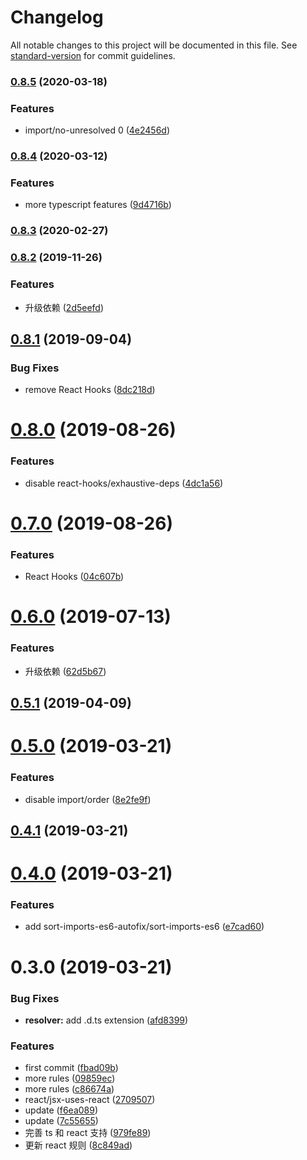 # Changelog

All notable changes to this project will be documented in this file. See [standard-version](https://github.com/conventional-changelog/standard-version) for commit guidelines.

### [0.8.5](https://github.com/fjc0k/eslint-config-io/compare/v0.8.4...v0.8.5) (2020-03-18)


### Features

* import/no-unresolved 0 ([4e2456d](https://github.com/fjc0k/eslint-config-io/commit/4e2456d574c1b26fdc4e2bd7557e75ea0d242735))

### [0.8.4](https://github.com/fjc0k/eslint-config-io/compare/v0.8.3...v0.8.4) (2020-03-12)


### Features

* more typescript features ([9d4716b](https://github.com/fjc0k/eslint-config-io/commit/9d4716b1a19039440b789c280237004ff29283e1))

### [0.8.3](https://github.com/fjc0k/eslint-config-io/compare/v0.8.2...v0.8.3) (2020-02-27)

### [0.8.2](https://github.com/fjc0k/eslint-config-io/compare/v0.8.1...v0.8.2) (2019-11-26)


### Features

* 升级依赖 ([2d5eefd](https://github.com/fjc0k/eslint-config-io/commit/2d5eefd5580113444ad68aeafe6bfc90e1c6b012))

## [0.8.1](https://github.com/fjc0k/eslint-config-io/compare/v0.8.0...v0.8.1) (2019-09-04)


### Bug Fixes

* remove React Hooks ([8dc218d](https://github.com/fjc0k/eslint-config-io/commit/8dc218d))



# [0.8.0](https://github.com/fjc0k/eslint-config-io/compare/v0.7.0...v0.8.0) (2019-08-26)


### Features

* disable react-hooks/exhaustive-deps ([4dc1a56](https://github.com/fjc0k/eslint-config-io/commit/4dc1a56))



# [0.7.0](https://github.com/fjc0k/eslint-config-io/compare/v0.6.0...v0.7.0) (2019-08-26)


### Features

* React Hooks ([04c607b](https://github.com/fjc0k/eslint-config-io/commit/04c607b))



# [0.6.0](https://github.com/fjc0k/eslint-config-io/compare/v0.5.1...v0.6.0) (2019-07-13)


### Features

* 升级依赖 ([62d5b67](https://github.com/fjc0k/eslint-config-io/commit/62d5b67))



## [0.5.1](https://github.com/fjc0k/eslint-config-io/compare/v0.5.0...v0.5.1) (2019-04-09)



# [0.5.0](https://github.com/fjc0k/eslint-config-io/compare/v0.4.1...v0.5.0) (2019-03-21)


### Features

* disable import/order ([8e2fe9f](https://github.com/fjc0k/eslint-config-io/commit/8e2fe9f))



## [0.4.1](https://github.com/fjc0k/eslint-config-io/compare/v0.4.0...v0.4.1) (2019-03-21)



# [0.4.0](https://github.com/fjc0k/eslint-config-io/compare/v0.3.0...v0.4.0) (2019-03-21)


### Features

* add sort-imports-es6-autofix/sort-imports-es6 ([e7cad60](https://github.com/fjc0k/eslint-config-io/commit/e7cad60))



# 0.3.0 (2019-03-21)


### Bug Fixes

* **resolver:** add .d.ts extension ([afd8399](https://github.com/fjc0k/eslint-config-io/commit/afd8399))


### Features

* first commit ([fbad09b](https://github.com/fjc0k/eslint-config-io/commit/fbad09b))
* more rules ([09859ec](https://github.com/fjc0k/eslint-config-io/commit/09859ec))
* more rules ([c86674a](https://github.com/fjc0k/eslint-config-io/commit/c86674a))
* react/jsx-uses-react ([2709507](https://github.com/fjc0k/eslint-config-io/commit/2709507))
* update ([f6ea089](https://github.com/fjc0k/eslint-config-io/commit/f6ea089))
* update ([7c55655](https://github.com/fjc0k/eslint-config-io/commit/7c55655))
* 完善 ts 和 react 支持 ([979fe89](https://github.com/fjc0k/eslint-config-io/commit/979fe89))
* 更新 react 规则 ([8c849ad](https://github.com/fjc0k/eslint-config-io/commit/8c849ad))
